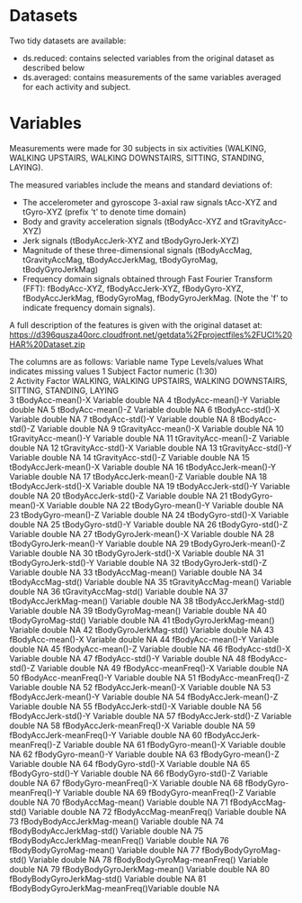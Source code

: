 Datasets 
=================
Two tidy datasets are available:
- ds.reduced: contains selected variables from the original dataset as described below
- ds.averaged: contains measurements of the same variables averaged for each activity and subject.

Variables
=================
Measurements were made for 30 subjects in six activities (WALKING, WALKING UPSTAIRS, WALKING DOWNSTAIRS, SITTING, STANDING, LAYING). 

The measured variables include the means and standard deviations of:
- The accelerometer and gyroscope 3-axial raw signals tAcc-XYZ and tGyro-XYZ (prefix 't' to denote time domain) 
- Body and gravity acceleration signals (tBodyAcc-XYZ and tGravityAcc-XYZ) 
- Jerk signals (tBodyAccJerk-XYZ and tBodyGyroJerk-XYZ) 
- Magnitude of these three-dimensional signals (tBodyAccMag, tGravityAccMag, tBodyAccJerkMag, tBodyGyroMag, tBodyGyroJerkMag) 
- Frequency domain signals obtained through Fast Fourier Transform (FFT): fBodyAcc-XYZ, fBodyAccJerk-XYZ, fBodyGyro-XYZ, fBodyAccJerkMag, fBodyGyroMag, fBodyGyroJerkMag. (Note the 'f' to indicate frequency domain signals).
 
A full description of the features is given with the original dataset at:
https://d396qusza40orc.cloudfront.net/getdata%2Fprojectfiles%2FUCI%20HAR%20Dataset.zip

The columns are as follows:
Variable name						         Type 			Levels/values																What indicates missing values
1 Subject 							         Factor     numeric (1:30)																
2 Activity 							         Factor			WALKING, WALKING UPSTAIRS, WALKING DOWNSTAIRS, SITTING, STANDING, LAYING 	
3 tBodyAcc-mean()-X			    		  Variable		double																		NA
4 tBodyAcc-mean()-Y			    		  Variable		double																		NA
5 tBodyAcc-mean()-Z			    		  Variable		double																		NA
6 tBodyAcc-std()-X			    		  Variable		double																		NA
7 tBodyAcc-std()-Y			    		  Variable		double																		NA
8 tBodyAcc-std()-Z			    		  Variable		double																		NA
9 tGravityAcc-mean()-X		    		Variable		double																		NA
10 tGravityAcc-mean()-Y		    		Variable		double																		NA
11 tGravityAcc-mean()-Z		    		Variable		double																		NA
12 tGravityAcc-std()-X		    		Variable		double																		NA
13 tGravityAcc-std()-Y		    		Variable		double																		NA
14 tGravityAcc-std()-Z		     		Variable		double																		NA
15 tBodyAccJerk-mean()-X	    		Variable		double																		NA
16 tBodyAccJerk-mean()-Y	    		Variable		double																		NA
17 tBodyAccJerk-mean()-Z    			Variable		double																		NA
18 tBodyAccJerk-std()-X	    			Variable		double																		NA
19 tBodyAccJerk-std()-Y		    		Variable		double																		NA
20 tBodyAccJerk-std()-Z	    			Variable		double																		NA
21 tBodyGyro-mean()-X		    		  Variable		double																		NA
22 tBodyGyro-mean()-Y		    		  Variable		double																		NA
23 tBodyGyro-mean()-Z		     		  Variable		double																		NA
24 tBodyGyro-std()-X		    		  Variable		double																		NA
25 tBodyGyro-std()-Y		    		  Variable		double																		NA
26 tBodyGyro-std()-Z			    	  Variable		double																		NA
27 tBodyGyroJerk-mean()-X		    	Variable		double																		NA
28 tBodyGyroJerk-mean()-Y		    	Variable		double																		NA
29 tBodyGyroJerk-mean()-Z	    		Variable		double																		NA
30 tBodyGyroJerk-std()-X	    		Variable		double																		NA
31 tBodyGyroJerk-std()-Y	    		Variable		double																		NA
32 tBodyGyroJerk-std()-Z	    		Variable		double																		NA
33 tBodyAccMag-mean()		    		  Variable		double																		NA
34 tBodyAccMag-std()			    	  Variable		double																		NA
35 tGravityAccMag-mean()	    		Variable		double																		NA
36 tGravityAccMag-std()		    		Variable		double																		NA
37 tBodyAccJerkMag-mean()	    		Variable		double																		NA
38 tBodyAccJerkMag-std()	    		Variable		double																		NA
39 tBodyGyroMag-mean()	    			Variable		double																		NA
40 tBodyGyroMag-std()		    		  Variable		double																		NA
41 tBodyGyroJerkMag-mean()	    	Variable		double																		NA
42 tBodyGyroJerkMag-std()	    		Variable		double																		NA
43 fBodyAcc-mean()-X		    		  Variable		double																		NA
44 fBodyAcc-mean()-Y		    		  Variable		double																		NA
45 fBodyAcc-mean()-Z		    		  Variable		double																		NA
46 fBodyAcc-std()-X			    		  Variable		double																		NA
47 fBodyAcc-std()-Y			    		  Variable		double																		NA
48 fBodyAcc-std()-Z			    		  Variable		double																		NA
49 fBodyAcc-meanFreq()-X	    		Variable		double																		NA
50 fBodyAcc-meanFreq()-Y	    		Variable		double																		NA
51 fBodyAcc-meanFreq()-Z	    		Variable		double																		NA
52 fBodyAccJerk-mean()-X	    		Variable		double																		NA
53 fBodyAccJerk-mean()-Y	    		Variable		double																		NA
54 fBodyAccJerk-mean()-Z	    		Variable		double																		NA
55 fBodyAccJerk-std()-X		    		Variable		double																		NA
56 fBodyAccJerk-std()-Y		    		Variable		double																		NA
57 fBodyAccJerk-std()-Z			    	Variable		double																		NA
58 fBodyAccJerk-meanFreq()-X	  	Variable		double																		NA
59 fBodyAccJerk-meanFreq()-Y	  	Variable		double																		NA
60 fBodyAccJerk-meanFreq()-Z	  	Variable		double																		NA
61 fBodyGyro-mean()-X				      Variable		double																		NA
62 fBodyGyro-mean()-Y				      Variable		double																		NA
63 fBodyGyro-mean()-Z				      Variable		double																		NA
64 fBodyGyro-std()-X				      Variable		double																		NA
65 fBodyGyro-std()-Y				      Variable		double																		NA
66 fBodyGyro-std()-Z				      Variable		double																		NA
67 fBodyGyro-meanFreq()-X		    	Variable		double																		NA
68 fBodyGyro-meanFreq()-Y		    	Variable		double																		NA
69 fBodyGyro-meanFreq()-Z		    	Variable		double																		NA
70 fBodyAccMag-mean()			      	Variable		double																		NA
71 fBodyAccMag-std()		      		Variable		double																		NA
72 fBodyAccMag-meanFreq()		    	Variable		double																		NA
73 fBodyBodyAccJerkMag-mean() 		Variable		double																		NA
74 fBodyBodyAccJerkMag-std()	   	Variable		double																		NA
75 fBodyBodyAccJerkMag-meanFreq()	Variable		double																		NA
76 fBodyBodyGyroMag-mean()	  		Variable		double																		NA
77 fBodyBodyGyroMag-std()		    	Variable		double																		NA
78 fBodyBodyGyroMag-meanFreq()		Variable		double																		NA
79 fBodyBodyGyroJerkMag-mean()		Variable		double																		NA
80 fBodyBodyGyroJerkMag-std()	  	Variable		double																		NA
81 fBodyBodyGyroJerkMag-meanFreq()Variable		double																		NA
